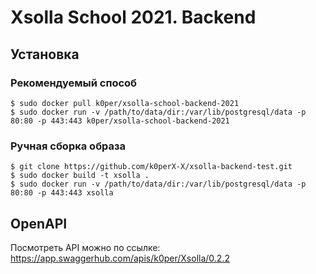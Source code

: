 # Xsolla School 2021. Backend

## Установка

### Рекомендуемый способ

```shell
$ sudo docker pull k0per/xsolla-school-backend-2021
$ sudo docker run -v /path/to/data/dir:/var/lib/postgresql/data -p 80:80 -p 443:443 k0per/xsolla-school-backend-2021
```

### Ручная сборка образа

```shell
$ git clone https://github.com/k0perX-X/xsolla-backend-test.git
$ sudo docker build -t xsolla .
$ sudo docker run -v /path/to/data/dir:/var/lib/postgresql/data -p 80:80 -p 443:443 xsolla
```

## OpenAPI

Посмотреть API можно по ссылке: https://app.swaggerhub.com/apis/k0per/Xsolla/0.2.2